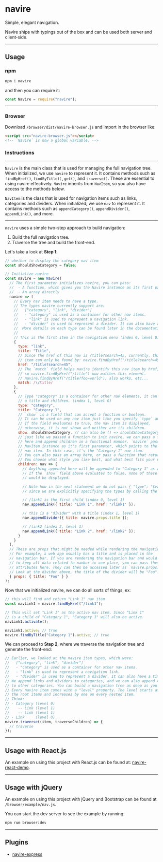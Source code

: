 # navire

Simple, elegant navigation.

Navire ships with typings out of the box and can be used both server and client-side.

---

## Usage

### npm

```bash
npm i navire
```

and then you can require it:

```javascript
const Navire = require("navire");
```

---

### Browser

Download `/browser/dist/navire-browser.js` and import in the browser like:

```html
<script src="navire-browser.js"></script>
<!-- `Navire` is now a global variable. -->
```

### Instructions

---

`Navire` is the main class that is used for managing the full navigation tree. When initialized, we use `navire` to represent it. It contains methods such as `findByHref()`, `findByTitle()`, `get()`, and `traverse()`. These are essential to using navire effectively. `Navire` inherits from `NavItem`, so you also have access to the methods below.

`NavItem` is the class that is used for navigation items such as links, categories and dividers. When initialized, we use `nav` to represent it. It contains methods such as `appendCategory()`, `appendDivider()`, `appendLink()`, and more.

---

`navire` uses a simple two-step approach to build navigation:

1. Build the full navigation tree.
2. Traverse the tree and build the front-end.

Let's take a look at **Step 1**:

```javascript
// whether to display the category nav item
const shouldShowCategory = false;

// Initialize navire
const navire = new Navire(
  // The first parameter initializes navire, you can pass:
  //  - A function, which gives you the Navire instance as its first parameter
  //  - An array directly
  navire => [
    // Every nav item needs to have a type.
    // The types navire currently support are:
    //   ["category", "link", "divider"]
    //   - "category" is used as a container for other nav items.
    //   - "link" is used to represent a navigation link.
    //   - "divider" is used to represent a divider. It can also have a title.
    //  More details on each type can be found later in the documentation.
    //
    // This is the first item in the navigation menu (index 0, level 0)
    {
      type: "link",
      title: "Title",
      // Since the href of this nav is /title?search=45, currently, this
      // item can only be found by: navire.findByHref("/title?search=45").
      href: "/title?search=45",
      // The `match` field helps navire identify this nav item by href,
      // so navire.findByHref("/title") now matches this element.
      // navire.findByHref("/title?foo=world"), also works, etc...
      match: /\/title/
    },
    {
      // Type "category" is a container for other nav elements, it can have
      // a title and children. (index 1, level 0)
      type: "category",
      title: "Category 1",
      // `show` is a field that can accept a function or boolean.
      // It can be used on any nav item just like you specify `type` and `title`.
      // If the field evaluates to true, the nav item is displayed,
      // otherwise, it is not shown and neither are its children.
      show: shouldShowCategory, // can also be () => shouldShowCategory
      // just like we passed a function to init navire, we can pass a function
      // here and append children in a functional manner. `navire` passes a
      // NavItem instance as it's first parameter, which points to the current
      // nav item. In this case, it's the "Category 1" nav item.
      // You can also pass an array here, or pass a function that returns an array.
      // You choose what style you like best, and what best fits your needs.
      children: nav => {
        // Anything appended here will be appended to "Category 1" as a child.
        // If the `show` field above evaluates to false, none of these items
        // would be displayed.

        // Note how in the next statement we do not pass { "type": "$value" },
        // since we are explicitly specifying the types by calling the methods.

        // /link1 is the first child (index 0, level 1)
        nav.appendLink({ title: "Link 1", href: "/link1" });

        // this is a "divider" with a title (index 1, level 1)
        nav.appendDivider({ title: navire.props.title });

        // /link2 (index 2, level 1)
        nav.appendLink({ title: "Link 2", href: "/link2" });
      }
    }
  ],
  // These are props that might be needed while rendering the navigation
  // For example, a web app usually has a title and is placed in the
  // navigation bar. If you are rendering the navigation bar and would like
  // to keep all data related to navbar in one place, you can pass these
  // attributes here. They can then be accessed later as `navire.props.field`.
  // Look at the divider above, the title of the divider will be "Foo".
  { props: { title: "Foo" } }
);
```

Now that we initialized navire, we can do all sorts of things, ex:

```javascript
// this will find and return "Link 1" nav item
const navLink1 = navire.findByHref("/link1");

// This will set "Link 1" as the active nav item. Since "Link 1"
// is a child of "Category 1", "Category 1" will also be active.
navLink1.activate();

navLink1.active; // true
navire.findByTitle("Category 1").active; // true
```

We can proceed to **Step 2**, where we traverse the navigation tree and generate the front-end:

```javascript
// Earlier, we looked at the navire item types, which were:
//   ["category", "link", "divider"]
//   - "category" is used as a container for other nav items.
//   - "link" is used to represent a navigation link.
//   - "divider" is used to represent a divider. It can also have a title.
// We append links and dividers to categories, and we can also append categories
// to other categories. You can build a navigation tree as deep as you want.
// Every navire item comes with a "level" property. The level starts at 0 for
// the root items and increases by one on every nested item.
// Think:
// - Category (level 0)
//    -- Link (level 1)
//    -- Link (level 1)
// - Link     (level 0)
navire.traverse((item, traverseChildren) => {
  // traverse
});
```

---

## Usage with React.js

An example on using this project with React.js can be found at: [navire-react-demo](https://github.com/claude-abounegm/navire-react-demo).

---

## Usage with jQuery

An example on using this project with jQuery and Bootstrap can be found at `/browser/example/nav.js`.

You can start the dev server to see the example by running:

```bash
npm run browser:dev
```

---

## Plugins

- [navire-express](https://github.com/claude-abounegm/navire-express)
